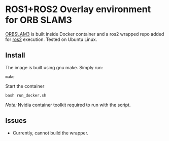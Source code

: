 # ROS1+ROS2 Overlay environment for ORB SLAM3

[ORBSLAM3](https://github.com/kuralme/ORB_SLAM3_fix) is built inside Docker container and a ros2 wrapped repo added for [ros2](https://github.com/curryc/ros2_orbslam3.git) execution.
Tested on Ubuntu Linux.

## Install

The image is built using gnu make. Simply run:
```
make
```

Start the container
```
bash run_docker.sh
```
*Note:* Nvidia container toolkit required to run with the script.
## Issues
- Currently, cannot build the wrapper.
